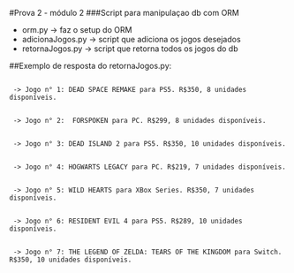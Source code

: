 #Prova 2 - módulo 2
###Script para manipulaçao db com ORM

- orm.py -> faz o setup do ORM
- adicionaJogos.py -> script que adiciona os jogos desejados
- retornaJogos.py -> script que retorna todos os jogos do db

##Exemplo de resposta do retornaJogos.py:
```

 -> Jogo n° 1: DEAD SPACE REMAKE para PS5. R$350, 8 unidades disponíveis.


 -> Jogo n° 2:  FORSPOKEN para PC. R$299, 8 unidades disponíveis.


 -> Jogo n° 3: DEAD ISLAND 2 para PS5. R$350, 10 unidades disponíveis.


 -> Jogo n° 4: HOGWARTS LEGACY para PC. R$219, 7 unidades disponíveis.


 -> Jogo n° 5: WILD HEARTS para XBox Series. R$350, 7 unidades disponíveis.


 -> Jogo n° 6: RESIDENT EVIL 4 para PS5. R$289, 10 unidades disponíveis.


 -> Jogo n° 7: THE LEGEND OF ZELDA: TEARS OF THE KINGDOM para Switch. R$350, 10 unidades disponíveis.

 ```